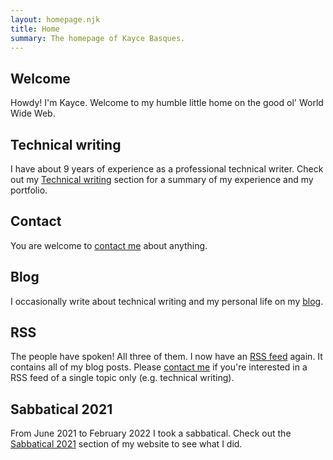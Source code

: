 ```yaml
---
layout: homepage.njk
title: Home
summary: The homepage of Kayce Basques.
---
```


<section class="homepage--section">
  <h2>Welcome</h2>
  <p>
    Howdy! I'm Kayce. Welcome to my humble little home
    on the good ol' World Wide Web.
  </p>
</section>
<section class="homepage--section">
  <h2>Technical writing</h2>
  <p>
    I have about 9 years of experience as a professional
    technical writer. Check out my
    <a href="/technical-writing/">Technical writing</a>
    section for a summary of my experience and my portfolio.
  </p>
</section>
<section class="homepage--section">
  <h2>Contact</h2>
  <p>
    You are welcome to <a href="/contact/">contact me</a>
    about anything.
  </p>
</section>
<section class="homepage--section">
  <h2>Blog</h2>
  <p>
    I occasionally write about technical writing and my personal
    life on my <a href="/blog/">blog</a>.
  </p>
</section>
<section class="homepage--section">
  <h2>RSS</h2>
  <p>
    The people have spoken! All three of them. I now have
    an <a href="/feed.xml">RSS feed</a> again. It contains
    all of my blog posts. Please <a href="/contact/">contact me</a>
    if you're interested in a RSS feed of a single topic only (e.g.
    technical writing).
  </p>
</section>
<section class="homepage--section">
  <h2>Sabbatical 2021</h2>
  <p>
    From June 2021 to February 2022 I took a sabbatical.
    Check out the <a href="/sabbatical/">Sabbatical 2021</a> section
    of my website to see what I did.
  </p>
</section>

